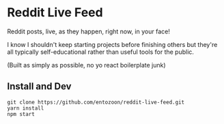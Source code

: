 # Reddit Live Feed

Reddit posts, live, as they happen, right now, in your face!

I know I shouldn't keep starting projects before finishing others but they're all typically self-educational rather than useful tools for the public.

(Built as simply as possible, no yo react boilerplate junk)

## Install and Dev

	git clone https://github.com/entozoon/reddit-live-feed.git
	yarn install
	npm start
